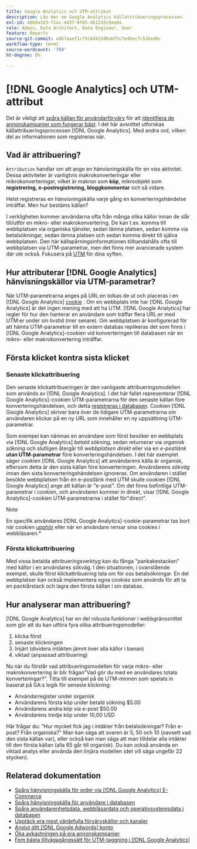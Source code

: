 ```yaml
---
title: Google Analytics och UTM-attribut
description: Läs mer om Google Analytics källattribueringsprocessen.
exl-id: 48b8a3d3-f1ac-4d3f-8f65-db1245c9ae0a
role: Admin, Data Architect, Data Engineer, User
feature: Reports
source-git-commit: adb7aaef1cf914d43348abf5c7e4bec7c51bed0c
workflow-type: tm+mt
source-wordcount: '760'
ht-degree: 0%

---
```


# [!DNL Google Analytics] och UTM-attribut

Det är viktigt att [spåra källan för användarförvärv](../../data-analyst/analysis/google-track-user-acq.md) för att [identifiera de annonskampanjer som fungerar bäst](../../data-analyst/analysis/most-value-source-channel.md). I det här avsnittet utforskas källattribueringsprocessen [!DNL Google Analytics]. Med andra ord, vilken del av informationen som registreras när.

## Vad är attribuering?

`Attribution` handlar om att ange en hänvisningskälla för en viss aktivitet. Dessa aktiviteter är vanligtvis makrokonverteringar eller mikrokonverteringar, vilket är makron som **köp**, mikroobjekt som **registrering, e-postregistrering, bloggkommentar** och så vidare.

Helst registreras en hänvisningskälla varje gång en konverteringshändelse inträffar. Men hur bestäms källan?

I verkligheten kommer användarna ofta från många olika källor innan de slår till/utför en mikro- eller makrokonvertering. De kan t.ex. komma till webbplatsen via organiska tjänster, sedan lämna platsen, sedan komma via betalsökningar, sedan lämna platsen och sedan komma direkt till själva webbplatsen. Den här källspårningsinformationen tillhandahålls ofta till webbplatsen via UTM-parametrar, men det finns mer avancerade system där ute också. Fokusera på [UTM](https://support.google.com/analytics/answer/1033867?hl=en&amp;ref_topic=1032998) för dina syften.

## Hur attributerar [!DNL Google Analytics] hänvisningskällor via UTM-parametrar?

När UTM-parametrarna anges på URL:en tolkas de ut och placeras i en [!DNL Google Analytics] [cookie](https://en.wikipedia.org/wiki/HTTP_cookie) . Om en webbplats inte har [!DNL Google Analytics] är det ingen mening med att ha UTM. [!DNL Google Analytics] har regler för hur den hanterar en användare som träffar flera URL:er med UTM:er under sin livstid (mer senare). Om webbplatsen är konfigurerad för att hämta UTM-parametrar till en extern databas replikeras det som finns i [!DNL Google Analytics]-cookien vid konverteringen till databasen när en mikro- eller makrokonvertering inträffar.

## Första klicket kontra sista klicket

### Senaste klickattribuering

Den senaste klickattribueringen är den vanligaste attribueringsmodellen som används av [!DNL Google Analytics]. I det här fallet representerar [!DNL Google Analytics]-cookien UTM-parametrarna för den senaste källan före konverteringshändelsen, och detta [registreras i databasen](../../data-analyst/analysis/google-track-user-acq.md). Cookien [!DNL Google Analytics] skriver bara över de tidigare UTM-parametrarna om användaren klickar på en ny URL som innehåller en ny uppsättning UTM-parametrar.

Som exempel kan nämnas en användare som först besöker en webbplats via [!DNL Google Analytics] *betald sökning*, sedan returnerar via *organisk sökning* och slutligen återgår till *webbplatsen direkt* eller via en *e-postlänk* **utan UTM-parametrar** före konverteringshändelsen. I det här exemplet säger cookien [!DNL Google Analytics] att användarens källa är organisk, eftersom detta är den sista källan före konverteringen. Användarens *sökväg* innan den sista konverteringshändelsen ignoreras. Om användaren i stället besökte webbplatsen från en e-postlänk med UTM skulle cookien [!DNL Google Analytics] ange att källan är &quot;e-post&quot;. Om det finns befintliga UTM-parametrar i cookien, och användaren kommer in direkt, visar [!DNL Google Analytics]-cookien UTM-parametrarna i stället för&quot;direct&quot;.

>[!NOTE]
>
>En specifik användares [!DNL Google Analytics]-cookie-parametrar tas bort när cookien [upphör](https://developers.google.com/analytics/devguides/collection/analyticsjs/cookie-usage) eller när en användare rensar sina cookies i webbläsaren.*

### Första klickattribuering

Med vissa betalda attribueringsverktyg kan du fånga &quot;pankakestacken&quot; med källor i en användares sökväg. I den situationen, i ovanstående exempel, skulle först klickattribuering tala om för oss betalsökningar. En del webbplatser kan också implementera egna cookies som används för att ta en packlårstack och lagra den första källan i sin databas.

## Hur analyserar man attribuering?

[!DNL Google Analytics] har en del robusta funktioner i webbgränssnittet som gör att du kan utföra fyra olika attribueringsmodeller:

1. klicka först
1. senaste klickningen
1. linjärt (dividera intäkten jämnt över alla källor i banan)
1. viktad (anpassad attribuering)

Nu när du förstår vad attribueringsmodellen för varje mikro- eller makrokonvertering är blir frågan&quot;Vad gör du med en användares totala konverteringar?&quot;.  Titta till exempel på de UTM-minnen som spelats in baserat på GA:s logik för senaste klickning:

* Användarregister under organisk
* Användarens första köp under betald sökning $5.00
* Användarens andra köp via e-post $50.00
* Användarens tredje köp under 10,00 USD

Här frågar du: &quot;Hur mycket fick jag i intäkter från betalsökningar? Från e-post?  Från organiska?&quot; Man kan säga att svaren är 5, 50 och 10 (oavsett vad den sista källan var), eller också kan man säga att man tilldelar alla intäkter till den första källan (alla 65 går till organisk). Du kan också använda en viktad analys eller använda den linjära modellen (det vill säga ungefär 22 stycken).

## Relaterad dokumentation

* [Spåra hänvisningskälla för order via [!DNL Google Analytics] E-Commerce](../importing-data/integrations/google-ecommerce.md)
* [Spåra hänvisningskälla för användare i databasen](../analysis/google-track-user-acq.md)
* [Spåra användarenhetsdata, webbläsardata och operativsystemsdata i databasen](../analysis/google-track-user-acq.md)
* [Upptäck era mest värdefulla förvärvskällor och kanaler](../analysis/most-value-source-channel.md)
* [Anslut ditt [!DNL Google Adwords] konto](../importing-data/integrations/google-adwords.md)
* [Öka avkastningen på era annonskampanjer](../analysis/roi-ad-camp.md)
* [Fem bästa tillvägagångssätt för UTM-taggning i  [!DNL Google Analytics]](../../best-practices/utm-tagging-google.md)
